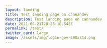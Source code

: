 ```yaml
---
layout: landing
title: Test landing page on cannandev
description: Test landing page on cannandev
date: 2021-06-21T20:28:10.542Z
permalink: /test/
twitter_card: large
image: /assets/img/login-gov-600x314.png
---
```

